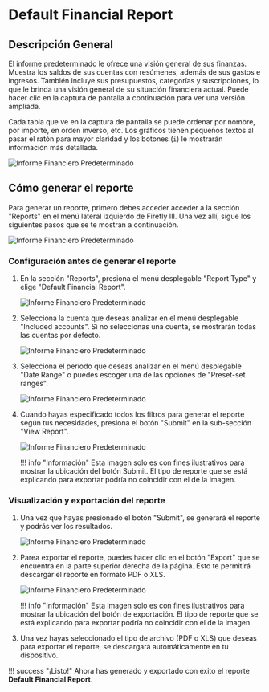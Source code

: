 # Default Financial Report

## Descripción General

El informe predeterminado le ofrece una visión general de sus finanzas. Muestra los saldos de sus cuentas con resúmenes, además de sus gastos e ingresos. También incluye sus presupuestos, categorías y suscripciones, lo que le brinda una visión general de su situación financiera actual. Puede hacer clic en la captura de pantalla a continuación para ver una versión ampliada.

Cada tabla que ve en la captura de pantalla se puede ordenar por nombre, por importe, en orden inverso, etc. Los gráficos tienen pequeños textos al pasar el ratón para mayor claridad y los botones (`i`) le mostrarán información más detallada.

![Informe Financiero Predeterminado](../../img/default_report.png)

## Cómo generar el reporte

Para generar un reporte, primero debes acceder acceder a la sección "Reports" en el menú lateral izquierdo de Firefly III. Una vez allí, sigue los siguientes pasos que se te mostran a continuación.

![Informe Financiero Predeterminado](../../img/home.png)

### Configuración antes de generar el reporte

1. En la sección "Reports", presiona el menú desplegable "Report Type" y elige "Default Financial Report".

    ![Informe Financiero Predeterminado](../../img/select_default.png)

2. Selecciona la cuenta que deseas analizar en el menú desplegable "Included accounts". Si no seleccionas una cuenta, se mostrarán todas las cuentas por defecto.

    ![Informe Financiero Predeterminado](../../img/select_account.png)

3. Selecciona el período que deseas analizar en el menú desplegable "Date Range" o puedes escoger una de las opciones de "Preset-set ranges".

    ![Informe Financiero Predeterminado](../../img/select_date.png)

4. Cuando hayas especificado todos los filtros para generar el reporte según tus necesidades, presiona el botón "Submit" en la sub-sección "View Report".

    ![Informe Financiero Predeterminado](../../img/submit_default.png)

    !!! info "Información"
        Esta imagen solo es con fines ilustrativos para mostrar la ubicación del botón Submit. El tipo de reporte que se está explicando para exportar podría no coincidir con el de la imagen.

### Visualización y exportación del reporte

1. Una vez que hayas presionado el botón "Submit", se generará el reporte y podrás ver los resultados.

    ![Informe Financiero Predeterminado](../../img/default_generate.png)

2. Parea exportar el reporte, puedes hacer clic en el botón "Export" que se encuentra en la parte superior derecha de la página. Esto te permitirá descargar el reporte en formato PDF o XLS.

    ![Informe Financiero Predeterminado](../../img/select_type_default.png)

    !!! info "Información"
        Esta imagen solo es con fines ilustrativos para mostrar la ubicación del botón de exportación. El tipo de reporte que se está explicando para exportar podría no coincidir con el de la imagen.

4. Una vez hayas seleccionado el tipo de archivo (PDF o XLS) que deseas para exportar el reporte, se descargará automáticamente en tu dispositivo.

!!! success "¡Listo!"
    Ahora has generado y exportado con éxito el reporte **Default Financial Report**.